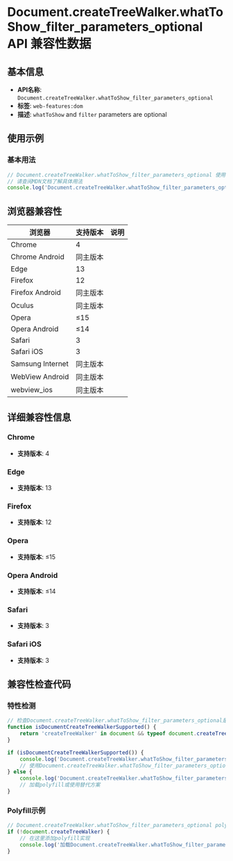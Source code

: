 # Document.createTreeWalker.whatToShow_filter_parameters_optional API 兼容性数据

## 基本信息

- **API名称**: `Document.createTreeWalker.whatToShow_filter_parameters_optional`
- **标签**: `web-features:dom`
- **描述**: `whatToShow` and `filter` parameters are optional

## 使用示例

### 基本用法

```javascript
// Document.createTreeWalker.whatToShow_filter_parameters_optional 使用示例
// 请查阅MDN文档了解具体用法
console.log('Document.createTreeWalker.whatToShow_filter_parameters_optional API');
```

## 浏览器兼容性

| 浏览器 | 支持版本 | 说明 |
|--------|----------|------|
| Chrome | 4 |  |
| Chrome Android | 同主版本 |  |
| Edge | 13 |  |
| Firefox | 12 |  |
| Firefox Android | 同主版本 |  |
| Oculus | 同主版本 |  |
| Opera | ≤15 |  |
| Opera Android | ≤14 |  |
| Safari | 3 |  |
| Safari iOS | 3 |  |
| Samsung Internet | 同主版本 |  |
| WebView Android | 同主版本 |  |
| webview_ios | 同主版本 |  |

## 详细兼容性信息

### Chrome

- **支持版本**: 4

### Edge

- **支持版本**: 13

### Firefox

- **支持版本**: 12

### Opera

- **支持版本**: ≤15

### Opera Android

- **支持版本**: ≤14

### Safari

- **支持版本**: 3

### Safari iOS

- **支持版本**: 3

## 兼容性检查代码

### 特性检测

```javascript
// 检查Document.createTreeWalker.whatToShow_filter_parameters_optional是否支持
function isDocumentCreateTreeWalkerSupported() {
    return 'createTreeWalker' in document && typeof document.createTreeWalker === 'function';
}

if (isDocumentCreateTreeWalkerSupported()) {
    console.log('Document.createTreeWalker.whatToShow_filter_parameters_optional 支持');
    // 使用Document.createTreeWalker.whatToShow_filter_parameters_optional
} else {
    console.log('Document.createTreeWalker.whatToShow_filter_parameters_optional 不支持，需要polyfill');
    // 加载polyfill或使用替代方案
}
```

### Polyfill示例

```javascript
// Document.createTreeWalker.whatToShow_filter_parameters_optional polyfill
if (!document.createTreeWalker) {
    // 在这里添加polyfill实现
    console.log('加载Document.createTreeWalker.whatToShow_filter_parameters_optional polyfill');
}
```

